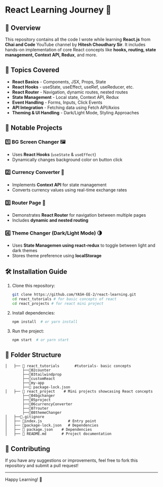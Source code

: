 # React Learning Journey 🚀

## 📌 Overview
This repository contains all the code I wrote while learning **React.js** from **Chai and Code** YouTube channel by **Hitesh Choudhary Sir**. It includes hands-on implementation of core React concepts like **hooks, routing, state management, Context API, Redux**, and more.

## 🎯 Topics Covered
- **React Basics** - Components, JSX, Props, State
- **React Hooks** - useState, useEffect, useRef, useReducer, etc.
- **React Router** - Navigation, dynamic routes, nested routes
- **State Management** - Local state, Context API, Redux
- **Event Handling** - Forms, Inputs, Click Events
- **API Integration** - Fetching data using Fetch API/Axios
- **Theming & UI Handling** - Dark/Light Mode, Styling Approaches

## 🚀 Notable Projects
### 1️⃣ **BG Screen Changer** 🖼️
- Uses **React Hooks** (`useState` & `useEffect`)
- Dynamically changes background color on button click

### 2️⃣ **Currency Converter** 💱
- Implements **Context API** for state management
- Converts currency values using real-time exchange rates

### 3️⃣ **Router Page** 📌
- Demonstrates **React Router** for navigation between multiple pages
- Includes **dynamic and nested routing**

### 4️⃣ **Theme Changer (Dark/Light Mode)** 🌗
- Uses **State Managemen using react-redux** to toggle between light and dark themes
- Stores theme preference using **localStorage**

## 🛠️ Installation Guide
1. Clone this repository:
   ```bash
   git clone https://github.com/YASH-EE-2/react-learning.git
   cd react_tutorials # for basic concepts of react
   cd react_projects # for react mini project
   ```
2. Install dependencies:
   ```bash
   npm install  # or yarn install
   ```
3. Run the project:
   ```bash
   npm start  # or yarn start
   ```

## 📂 Folder Structure
```
│   ├── 📁 react_tutorials       #tutorials- basic concepts
        ├──📁02counter
        ├──📁03tailwindprop
        ├──📁customReact
        ├──📁my-app
        ├──📄 package-lock.json
│   ├── 📁 react_project    # Mini projects showcasing React concepts
        ├──📁04bgchanger
        ├──📁05project
        ├──📁06currencyConverter
        ├──📁07router
        ├──📁08themeChanger
│   ├──📄.gitignore
│   ├── 📄index.js            # Entry point
│   ├── 📄package-lock.json   # Dependencies
│   ├── 📄 package.json    # Dependencies
│   ├── 📄 README.md       # Project documentation
```

## 🤝 Contributing
If you have any suggestions or improvements, feel free to fork this repository and submit a pull request!

---

Happy Learning! 🚀

